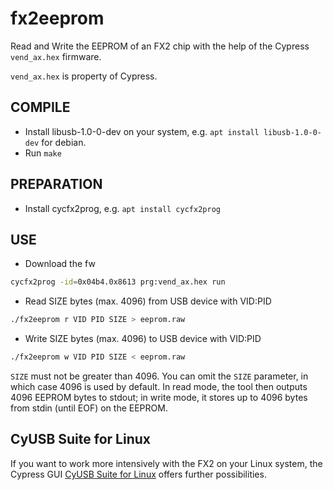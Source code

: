 fx2eeprom
=========

Read and Write the EEPROM of an FX2 chip with the help of the Cypress `vend_ax.hex` firmware.

`vend_ax.hex` is property of Cypress.

COMPILE
-------
- Install libusb-1.0-0-dev on your system, e.g. `apt install libusb-1.0-0-dev` for debian.
- Run `make`

PREPARATION
-----------
- Install cycfx2prog, e.g. `apt install cycfx2prog`

USE
---

- Download the fw
```sh
cycfx2prog -id=0x04b4.0x8613 prg:vend_ax.hex run
```

- Read SIZE bytes (max. 4096) from USB device with VID:PID
```sh
./fx2eeprom r VID PID SIZE > eeprom.raw
```

- Write SIZE bytes (max. 4096) to USB device with VID:PID
```sh
./fx2eeprom w VID PID SIZE < eeprom.raw
```

`SIZE` must not be greater than 4096. You can omit the `SIZE` parameter, in which case 4096 is used by default.
In read mode, the tool then outputs 4096 EEPROM bytes to stdout;
in write mode, it stores up to 4096 bytes from stdin (until EOF) on the EEPROM.

CyUSB Suite for Linux
---------------------

If you want to work more intensively with the FX2 on your Linux system, the Cypress GUI
[CyUSB Suite for Linux](https://github.com/Ho-Ro/cyusb_linux) offers further possibilities.
